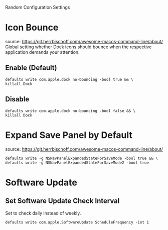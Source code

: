 Random Configuration Settings
# Icon Bounce
source: https://git.herrbischoff.com/awesome-macos-command-line/about/
Global setting whether Dock icons should bounce when the respective application demands your attention.

## Enable (Default)
```
defaults write com.apple.dock no-bouncing -bool true && \
killall Dock
```

## Disable
```
defaults write com.apple.dock no-bouncing -bool false && \
killall Dock
```

# Expand Save Panel by Default
source: https://git.herrbischoff.com/awesome-macos-command-line/about/
```
defaults write -g NSNavPanelExpandedStateForSaveMode -bool true && \
defaults write -g NSNavPanelExpandedStateForSaveMode2 -bool true
```

# Software Update
## Set Software Update Check Interval
Set to check daily instead of weekly.
```
defaults write com.apple.SoftwareUpdate ScheduleFrequency -int 1
```
